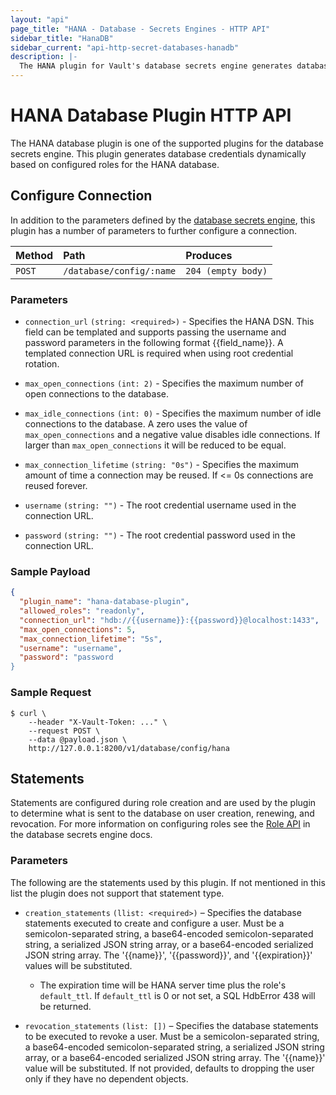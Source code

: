 ```yaml
---
layout: "api"
page_title: "HANA - Database - Secrets Engines - HTTP API"
sidebar_title: "HanaDB"
sidebar_current: "api-http-secret-databases-hanadb"
description: |-
  The HANA plugin for Vault's database secrets engine generates database credentials to access HANA servers.
---
```


# HANA Database Plugin HTTP API

The HANA database plugin is one of the supported plugins for the database
secrets engine. This plugin generates database credentials dynamically based on
configured roles for the HANA database.

## Configure Connection

In addition to the parameters defined by the [database
secrets engine](/api/secret/databases/index.html#configure-connection), this plugin
has a number of parameters to further configure a connection.

| Method   | Path                         | Produces               |
| :------- | :--------------------------- | :--------------------- |
| `POST`   | `/database/config/:name`     | `204 (empty body)` |

### Parameters
- `connection_url` `(string: <required>)` - Specifies the HANA DSN.  This field
  can be templated and supports passing the username and password
  parameters in the following format {{field_name}}.  A templated connection URL is
  required when using root credential rotation.

- `max_open_connections` `(int: 2)` - Specifies the maximum number of open
  connections to the database.

- `max_idle_connections` `(int: 0)` - Specifies the maximum number of idle
  connections to the database. A zero uses the value of `max_open_connections`
  and a negative value disables idle connections. If larger than
  `max_open_connections` it will be reduced to be equal.

- `max_connection_lifetime` `(string: "0s")` - Specifies the maximum amount of
  time a connection may be reused. If <= 0s connections are reused forever.

- `username` `(string: "")` - The root credential username used in the connection URL.

- `password` `(string: "")` - The root credential password used in the connection URL.

### Sample Payload

```json
{
  "plugin_name": "hana-database-plugin",
  "allowed_roles": "readonly",
  "connection_url": "hdb://{{username}}:{{password}}@localhost:1433",
  "max_open_connections": 5,
  "max_connection_lifetime": "5s",
  "username": "username",
  "password": "password
}
```

### Sample Request

```
$ curl \
    --header "X-Vault-Token: ..." \
    --request POST \
    --data @payload.json \
    http://127.0.0.1:8200/v1/database/config/hana
```

## Statements

Statements are configured during role creation and are used by the plugin to
determine what is sent to the database on user creation, renewing, and
revocation. For more information on configuring roles see the [Role
API](/api/secret/databases/index.html#create-role) in the database secrets engine docs.

### Parameters

The following are the statements used by this plugin. If not mentioned in this
list the plugin does not support that statement type.

- `creation_statements` `(llist: <required>)` – Specifies the database
  statements executed to create and configure a user. Must be a
  semicolon-separated string, a base64-encoded semicolon-separated string, a
  serialized JSON string array, or a base64-encoded serialized JSON string
  array. The '{{name}}', '{{password}}', and '{{expiration}}' values will be
  substituted.
  - The expiration time will be HANA server time plus the role's `default_ttl`.
    If `default_ttl` is 0 or not set, a SQL HdbError 438 will be returned.

- `revocation_statements` `(list: [])` – Specifies the database statements to
  be executed to revoke a user. Must be a semicolon-separated string, a
  base64-encoded semicolon-separated string, a serialized JSON string array, or
  a base64-encoded serialized JSON string array. The '{{name}}' value will be
  substituted. If not provided, defaults to dropping the user only if they have
  no dependent objects.
